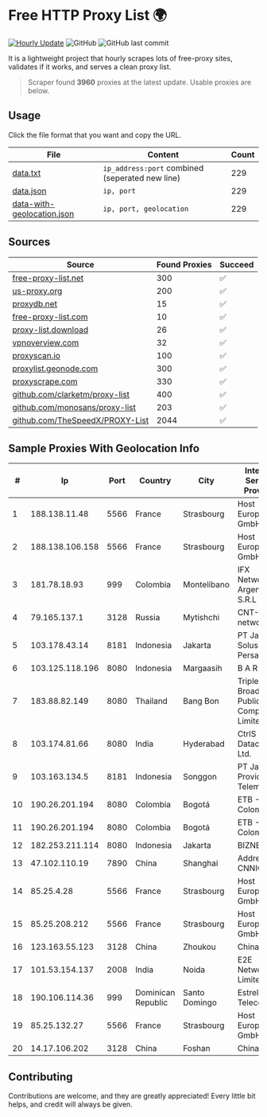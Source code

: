 
# Free HTTP Proxy List 🌍

[![Hourly Update](https://github.com/mertguvencli/http-proxy-list/actions/workflows/main.yml/badge.svg?branch=main)](https://github.com/mertguvencli/http-proxy-list/actions/workflows/main.yml)
![GitHub](https://img.shields.io/github/license/mertguvencli/http-proxy-list)
![GitHub last commit](https://img.shields.io/github/last-commit/mertguvencli/http-proxy-list)

It is a lightweight project that hourly scrapes lots of free-proxy sites, validates if it works, and serves a clean proxy list.


> Scraper found **3960** proxies at the latest update. Usable proxies are below.

## Usage

Click the file format that you want and copy the URL.


|File|Content|Count|
|----|-------|-----|
|[data.txt](https://raw.githubusercontent.com/mertguvencli/http-proxy-list/main/proxy-list/data.txt)|`ip_address:port` combined (seperated new line)|229|
|[data.json](https://raw.githubusercontent.com/mertguvencli/http-proxy-list/main/proxy-list/data.json)|`ip, port`|229|
|[data-with-geolocation.json](https://raw.githubusercontent.com/mertguvencli/http-proxy-list/main/proxy-list/data-with-geolocation.json)|`ip, port, geolocation`|229|

## Sources

|Source|Found Proxies|Succeed|
|------|-------------|-------|
|[free-proxy-list.net](https://free-proxy-list.net)|300|✅|
|[us-proxy.org](https://www.us-proxy.org)|200|✅|
|[proxydb.net](http://proxydb.net)|15|✅|
|[free-proxy-list.com](https://free-proxy-list.com/?page=&port=&type%5B%5D=http&type%5B%5D=https&up_time=0&search=Search)|10|✅|
|[proxy-list.download](https://www.proxy-list.download/HTTP)|26|✅|
|[vpnoverview.com](https://vpnoverview.com/privacy/anonymous-browsing/free-proxy-servers)|32|✅|
|[proxyscan.io](https://www.proxyscan.io)|100|✅|
|[proxylist.geonode.com](https://proxylist.geonode.com/api/proxy-list?limit=300&page=1&sort_by=lastChecked&sort_type=desc&protocols=http,https)|300|✅|
|[proxyscrape.com](https://api.proxyscrape.com/v2/?request=displayproxies&protocol=http&timeout=10000&country=all&ssl=all&anonymity=all)|330|✅|
|[github.com/clarketm/proxy-list](https://raw.githubusercontent.com/clarketm/proxy-list/master/proxy-list-raw.txt)|400|✅|
|[github.com/monosans/proxy-list](https://raw.githubusercontent.com/monosans/proxy-list/main/proxies/http.txt)|203|✅|
|[github.com/TheSpeedX/PROXY-List](https://raw.githubusercontent.com/TheSpeedX/PROXY-List/master/http.txt)|2044|✅|


## Sample Proxies With Geolocation Info

|#|Ip|Port|Country|City|Internet Service Provider|
|-|--|----|-------|----|-------------------------|
|1|188.138.11.48|5566|France|Strasbourg|Host Europe GmbH|
|2|188.138.106.158|5566|France|Strasbourg|Host Europe GmbH|
|3|181.78.18.93|999|Colombia|Montelíbano|IFX Networks Argentina S.R.L|
|4|79.165.137.1|3128|Russia|Mytishchi|CNT-network|
|5|103.178.43.14|8181|Indonesia|Jakarta|PT Jaring Solusi Persada|
|6|103.125.118.196|8080|Indonesia|Margaasih|B A R A Y A|
|7|183.88.82.149|8080|Thailand|Bang Bon|Triple T Broadband Public Company Limited|
|8|103.174.81.66|8080|India|Hyderabad|CtrlS Datacenters Ltd.|
|9|103.163.134.5|8181|Indonesia|Songgon|PT Jawa Provider Telematika|
|10|190.26.201.194|8080|Colombia|Bogotá|ETB - Colombia|
|11|190.26.201.194|8080|Colombia|Bogotá|ETB - Colombia|
|12|182.253.211.114|8080|Indonesia|Jakarta|BIZNET|
|13|47.102.110.19|7890|China|Shanghai|Addresses CNNIC|
|14|85.25.4.28|5566|France|Strasbourg|Host Europe GmbH|
|15|85.25.208.212|5566|France|Strasbourg|Host Europe GmbH|
|16|123.163.55.123|3128|China|Zhoukou|Chinanet|
|17|101.53.154.137|2008|India|Noida|E2E Networks Limited|
|18|190.106.114.36|999|Dominican Republic|Santo Domingo|Estrela Telecom|
|19|85.25.132.27|5566|France|Strasbourg|Host Europe GmbH|
|20|14.17.106.202|3128|China|Foshan|Chinanet|



## Contributing

Contributions are welcome, and they are greatly appreciated! Every
little bit helps, and credit will always be given.

